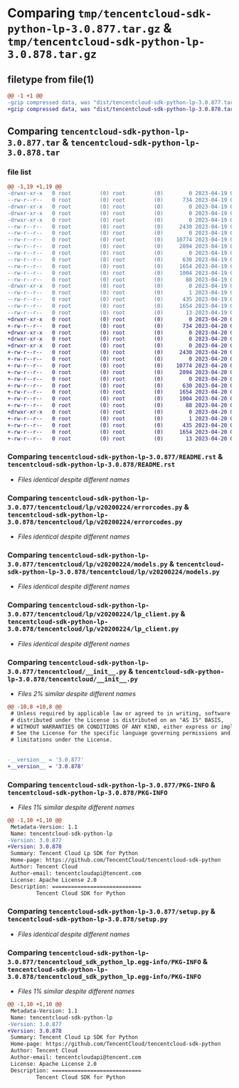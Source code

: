 # Comparing `tmp/tencentcloud-sdk-python-lp-3.0.877.tar.gz` & `tmp/tencentcloud-sdk-python-lp-3.0.878.tar.gz`

## filetype from file(1)

```diff
@@ -1 +1 @@
-gzip compressed data, was "dist/tencentcloud-sdk-python-lp-3.0.877.tar", last modified: Wed Apr 19 09:21:04 2023, max compression
+gzip compressed data, was "dist/tencentcloud-sdk-python-lp-3.0.878.tar", last modified: Thu Apr 20 00:36:45 2023, max compression
```

## Comparing `tencentcloud-sdk-python-lp-3.0.877.tar` & `tencentcloud-sdk-python-lp-3.0.878.tar`

### file list

```diff
@@ -1,19 +1,19 @@
-drwxr-xr-x   0 root         (0) root         (0)        0 2023-04-19 09:21:04.000000 tencentcloud-sdk-python-lp-3.0.877/
--rw-r--r--   0 root         (0) root         (0)      734 2023-04-19 09:21:04.000000 tencentcloud-sdk-python-lp-3.0.877/README.rst
-drwxr-xr-x   0 root         (0) root         (0)        0 2023-04-19 09:21:04.000000 tencentcloud-sdk-python-lp-3.0.877/tencentcloud/
-drwxr-xr-x   0 root         (0) root         (0)        0 2023-04-19 09:21:04.000000 tencentcloud-sdk-python-lp-3.0.877/tencentcloud/lp/
-drwxr-xr-x   0 root         (0) root         (0)        0 2023-04-19 09:21:04.000000 tencentcloud-sdk-python-lp-3.0.877/tencentcloud/lp/v20200224/
--rw-r--r--   0 root         (0) root         (0)     2430 2023-04-19 09:21:04.000000 tencentcloud-sdk-python-lp-3.0.877/tencentcloud/lp/v20200224/errorcodes.py
--rw-r--r--   0 root         (0) root         (0)        0 2023-04-19 09:21:04.000000 tencentcloud-sdk-python-lp-3.0.877/tencentcloud/lp/v20200224/__init__.py
--rw-r--r--   0 root         (0) root         (0)    10774 2023-04-19 09:21:04.000000 tencentcloud-sdk-python-lp-3.0.877/tencentcloud/lp/v20200224/models.py
--rw-r--r--   0 root         (0) root         (0)     2094 2023-04-19 09:21:04.000000 tencentcloud-sdk-python-lp-3.0.877/tencentcloud/lp/v20200224/lp_client.py
--rw-r--r--   0 root         (0) root         (0)        0 2023-04-19 09:21:04.000000 tencentcloud-sdk-python-lp-3.0.877/tencentcloud/lp/__init__.py
--rw-r--r--   0 root         (0) root         (0)      630 2023-04-19 09:21:04.000000 tencentcloud-sdk-python-lp-3.0.877/tencentcloud/__init__.py
--rw-r--r--   0 root         (0) root         (0)     1654 2023-04-19 09:21:04.000000 tencentcloud-sdk-python-lp-3.0.877/PKG-INFO
--rw-r--r--   0 root         (0) root         (0)     1004 2023-04-19 09:21:04.000000 tencentcloud-sdk-python-lp-3.0.877/setup.py
--rw-r--r--   0 root         (0) root         (0)       88 2023-04-19 09:21:04.000000 tencentcloud-sdk-python-lp-3.0.877/setup.cfg
-drwxr-xr-x   0 root         (0) root         (0)        0 2023-04-19 09:21:04.000000 tencentcloud-sdk-python-lp-3.0.877/tencentcloud_sdk_python_lp.egg-info/
--rw-r--r--   0 root         (0) root         (0)        1 2023-04-19 09:21:04.000000 tencentcloud-sdk-python-lp-3.0.877/tencentcloud_sdk_python_lp.egg-info/dependency_links.txt
--rw-r--r--   0 root         (0) root         (0)      435 2023-04-19 09:21:04.000000 tencentcloud-sdk-python-lp-3.0.877/tencentcloud_sdk_python_lp.egg-info/SOURCES.txt
--rw-r--r--   0 root         (0) root         (0)     1654 2023-04-19 09:21:04.000000 tencentcloud-sdk-python-lp-3.0.877/tencentcloud_sdk_python_lp.egg-info/PKG-INFO
--rw-r--r--   0 root         (0) root         (0)       13 2023-04-19 09:21:04.000000 tencentcloud-sdk-python-lp-3.0.877/tencentcloud_sdk_python_lp.egg-info/top_level.txt
+drwxr-xr-x   0 root         (0) root         (0)        0 2023-04-20 00:36:45.000000 tencentcloud-sdk-python-lp-3.0.878/
+-rw-r--r--   0 root         (0) root         (0)      734 2023-04-20 00:36:45.000000 tencentcloud-sdk-python-lp-3.0.878/README.rst
+drwxr-xr-x   0 root         (0) root         (0)        0 2023-04-20 00:36:45.000000 tencentcloud-sdk-python-lp-3.0.878/tencentcloud/
+drwxr-xr-x   0 root         (0) root         (0)        0 2023-04-20 00:36:45.000000 tencentcloud-sdk-python-lp-3.0.878/tencentcloud/lp/
+drwxr-xr-x   0 root         (0) root         (0)        0 2023-04-20 00:36:45.000000 tencentcloud-sdk-python-lp-3.0.878/tencentcloud/lp/v20200224/
+-rw-r--r--   0 root         (0) root         (0)     2430 2023-04-20 00:36:45.000000 tencentcloud-sdk-python-lp-3.0.878/tencentcloud/lp/v20200224/errorcodes.py
+-rw-r--r--   0 root         (0) root         (0)        0 2023-04-20 00:36:45.000000 tencentcloud-sdk-python-lp-3.0.878/tencentcloud/lp/v20200224/__init__.py
+-rw-r--r--   0 root         (0) root         (0)    10774 2023-04-20 00:36:45.000000 tencentcloud-sdk-python-lp-3.0.878/tencentcloud/lp/v20200224/models.py
+-rw-r--r--   0 root         (0) root         (0)     2094 2023-04-20 00:36:45.000000 tencentcloud-sdk-python-lp-3.0.878/tencentcloud/lp/v20200224/lp_client.py
+-rw-r--r--   0 root         (0) root         (0)        0 2023-04-20 00:36:45.000000 tencentcloud-sdk-python-lp-3.0.878/tencentcloud/lp/__init__.py
+-rw-r--r--   0 root         (0) root         (0)      630 2023-04-20 00:36:45.000000 tencentcloud-sdk-python-lp-3.0.878/tencentcloud/__init__.py
+-rw-r--r--   0 root         (0) root         (0)     1654 2023-04-20 00:36:45.000000 tencentcloud-sdk-python-lp-3.0.878/PKG-INFO
+-rw-r--r--   0 root         (0) root         (0)     1004 2023-04-20 00:36:45.000000 tencentcloud-sdk-python-lp-3.0.878/setup.py
+-rw-r--r--   0 root         (0) root         (0)       88 2023-04-20 00:36:45.000000 tencentcloud-sdk-python-lp-3.0.878/setup.cfg
+drwxr-xr-x   0 root         (0) root         (0)        0 2023-04-20 00:36:45.000000 tencentcloud-sdk-python-lp-3.0.878/tencentcloud_sdk_python_lp.egg-info/
+-rw-r--r--   0 root         (0) root         (0)        1 2023-04-20 00:36:45.000000 tencentcloud-sdk-python-lp-3.0.878/tencentcloud_sdk_python_lp.egg-info/dependency_links.txt
+-rw-r--r--   0 root         (0) root         (0)      435 2023-04-20 00:36:45.000000 tencentcloud-sdk-python-lp-3.0.878/tencentcloud_sdk_python_lp.egg-info/SOURCES.txt
+-rw-r--r--   0 root         (0) root         (0)     1654 2023-04-20 00:36:45.000000 tencentcloud-sdk-python-lp-3.0.878/tencentcloud_sdk_python_lp.egg-info/PKG-INFO
+-rw-r--r--   0 root         (0) root         (0)       13 2023-04-20 00:36:45.000000 tencentcloud-sdk-python-lp-3.0.878/tencentcloud_sdk_python_lp.egg-info/top_level.txt
```

### Comparing `tencentcloud-sdk-python-lp-3.0.877/README.rst` & `tencentcloud-sdk-python-lp-3.0.878/README.rst`

 * *Files identical despite different names*

### Comparing `tencentcloud-sdk-python-lp-3.0.877/tencentcloud/lp/v20200224/errorcodes.py` & `tencentcloud-sdk-python-lp-3.0.878/tencentcloud/lp/v20200224/errorcodes.py`

 * *Files identical despite different names*

### Comparing `tencentcloud-sdk-python-lp-3.0.877/tencentcloud/lp/v20200224/models.py` & `tencentcloud-sdk-python-lp-3.0.878/tencentcloud/lp/v20200224/models.py`

 * *Files identical despite different names*

### Comparing `tencentcloud-sdk-python-lp-3.0.877/tencentcloud/lp/v20200224/lp_client.py` & `tencentcloud-sdk-python-lp-3.0.878/tencentcloud/lp/v20200224/lp_client.py`

 * *Files identical despite different names*

### Comparing `tencentcloud-sdk-python-lp-3.0.877/tencentcloud/__init__.py` & `tencentcloud-sdk-python-lp-3.0.878/tencentcloud/__init__.py`

 * *Files 2% similar despite different names*

```diff
@@ -10,8 +10,8 @@
 # Unless required by applicable law or agreed to in writing, software
 # distributed under the License is distributed on an "AS IS" BASIS,
 # WITHOUT WARRANTIES OR CONDITIONS OF ANY KIND, either express or implied.
 # See the License for the specific language governing permissions and
 # limitations under the License.
 
 
-__version__ = '3.0.877'
+__version__ = '3.0.878'
```

### Comparing `tencentcloud-sdk-python-lp-3.0.877/PKG-INFO` & `tencentcloud-sdk-python-lp-3.0.878/PKG-INFO`

 * *Files 1% similar despite different names*

```diff
@@ -1,10 +1,10 @@
 Metadata-Version: 1.1
 Name: tencentcloud-sdk-python-lp
-Version: 3.0.877
+Version: 3.0.878
 Summary: Tencent Cloud Lp SDK for Python
 Home-page: https://github.com/TencentCloud/tencentcloud-sdk-python
 Author: Tencent Cloud
 Author-email: tencentcloudapi@tencent.com
 License: Apache License 2.0
 Description: ============================
         Tencent Cloud SDK for Python
```

### Comparing `tencentcloud-sdk-python-lp-3.0.877/setup.py` & `tencentcloud-sdk-python-lp-3.0.878/setup.py`

 * *Files identical despite different names*

### Comparing `tencentcloud-sdk-python-lp-3.0.877/tencentcloud_sdk_python_lp.egg-info/PKG-INFO` & `tencentcloud-sdk-python-lp-3.0.878/tencentcloud_sdk_python_lp.egg-info/PKG-INFO`

 * *Files 1% similar despite different names*

```diff
@@ -1,10 +1,10 @@
 Metadata-Version: 1.1
 Name: tencentcloud-sdk-python-lp
-Version: 3.0.877
+Version: 3.0.878
 Summary: Tencent Cloud Lp SDK for Python
 Home-page: https://github.com/TencentCloud/tencentcloud-sdk-python
 Author: Tencent Cloud
 Author-email: tencentcloudapi@tencent.com
 License: Apache License 2.0
 Description: ============================
         Tencent Cloud SDK for Python
```

